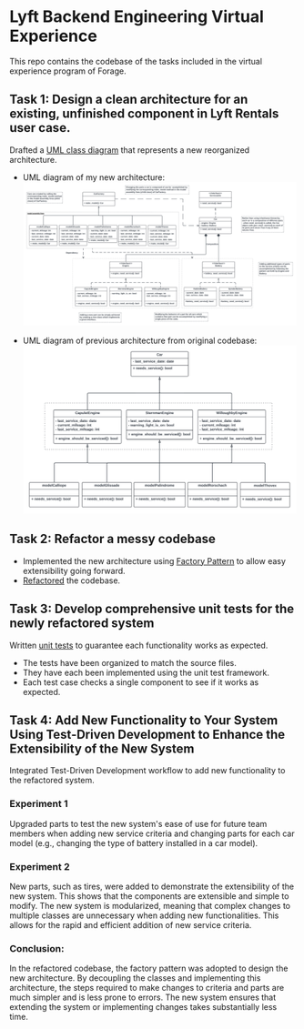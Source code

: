 # Lyft Backend Engineering Virtual Experience
This repo contains the codebase of the tasks included in the virtual experience program of Forage.

## Task 1: Design a clean architecture for an existing, unfinished component in Lyft Rentals user case.
Drafted a [UML class diagram](https://www.visual-paradigm.com/guide/uml-unified-modeling-language/uml-class-diagram-tutorial/) that represents a new reorganized architecture.

- UML diagram of my new architecture:
![UML Diagram of New Architecture](Diagrams/UML_diagram_Lyft_backend_project.png)

- UML diagram of previous architecture from original codebase:
![UML Diagram of Old Architecture](Diagrams/Previous_UML_Diagram_Lyft_backend_project.png)

## Task 2: Refactor a messy codebase
- Implemented the new architecture using [Factory Pattern](https://refactoring.guru/design-patterns/factory-method) to allow easy extensibility going forward.
- [Refactored](https://refactoring.guru/refactoring) the codebase.

## Task 3: Develop comprehensive unit tests for the newly refactored system
Written [unit tests](test/test.py) to guarantee each functionality works as expected.

- The tests have been organized to match the source files.
- They have each been implemented using the unit test framework.
- Each test case checks a single component to see if it works as expected.

## Task 4: Add New Functionality to Your System Using Test-Driven Development to Enhance the Extensibility of the New System
Integrated Test-Driven Development workflow to add new functionality to the refactored system.

### Experiment 1 
Upgraded parts to test the new system's ease of use for future team members when adding new service criteria and changing parts for each car model (e.g., changing the type of battery installed in a car model).

### Experiment 2
New parts, such as tires, were added to demonstrate the extensibility of the new system. This shows that the components are extensible and simple to modify. The new system is modularized, meaning that complex changes to multiple classes are unnecessary when adding new functionalities. This allows for the rapid and efficient addition of new service criteria.

### Conclusion: 
In the refactored codebase, the factory pattern was adopted to design the new architecture. By decoupling the classes and implementing this architecture, the steps required to make changes to criteria and parts are much simpler and is less prone to errors. The new system ensures that extending the system or implementing changes takes substantially less time.
